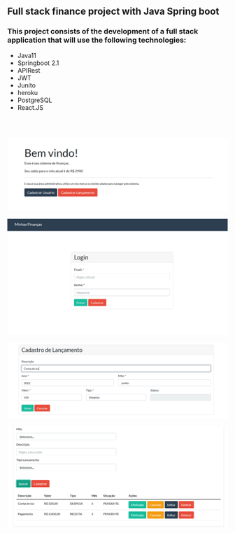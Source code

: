## Full stack finance project with Java Spring boot

### This project consists of the development of a full stack application that will use the following technologies:

- Java11
- Springboot 2.1
- APIRest
- JWT
- Junito
- heroku
- PostgreSQL
- React.JS

<br/>
<br/>

![img](./imgs/04.png)

![img](./imgs/01.png)

![img](./imgs/02.png)

![img](./imgs/03.png)

